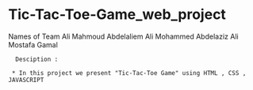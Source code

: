 # Tic-Tac-Toe-Game_web_project
Names of Team
Ali Mahmoud Abdelaliem
       Ali Mohammed Abdelaziz Ali
       Mostafa Gamal
       
      Desciption :
       
     * In this project we present "Tic-Tac-Toe Game" using HTML , CSS , JAVASCRIPT 

